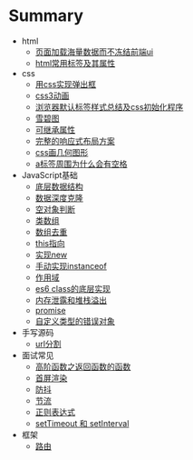 # Summary
* html
  * [页面加载海量数据而不冻结前端ui](./html/bigDate.md)
  * [html常用标签及其属性](./html/tag.md)
* css
  * [用css实现弹出框](./css/popup.md)
  * [css3动画](./css/animate.md)
  * [浏览器默认标签样式总结及css初始化程序](./css/default.md)
  * [雪碧图](./css/sprite.md)
  * [可继承属性](./css/inherit.md)
  * [完整的响应式布局方案](./css/media.md)
  * [css画几何图形](./css/geometric.md)
  * [a标签周围为什么会有空格](.css/a.md)
* JavaScript基础
  * [底层数据结构](./data/data.md)
  * [数据深度克隆](./data/deepclone.md)
  * [空对象判断](./data/objectJudge.md)
  * [类数组](./data/arguments.md)
  * [数组去重](./data/distinct.md)
  * [this指向](./data/this.md)
  * [实现new](./data/new.md)
  * [手动实现instanceof](./data/instanceof.md)
  * [作用域](./data/scope.md)
  * [es6 class的底层实现](./data/class.md)
  * [内存泄露和堆栈溢出](./data/overflow.md)
  * [promise](./data/promise.md)
  * [自定义类型的错误对象](./data/throw.md)
* 手写源码
  * [url分割](./origin/queryString.md) 
* 面试常见
  * [高阶函数之返回函数的函数](./interview/add.md)
  * [首屏渲染](./interview/screen.md)
  * [防抖](./interview/throttle.md)
  * [节流](./interview/debounce.md)
  * [正则表达式](./interview/reg.md)
  * [setTimeout 和 setInterval](./interview/setInterval.md)
* 框架
  * [路由](./framework/router.md)
  



